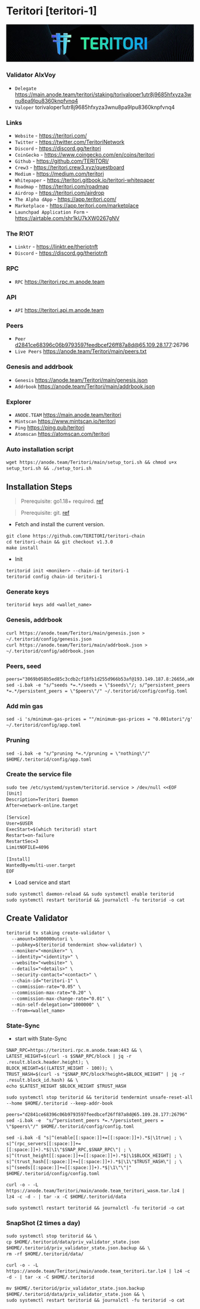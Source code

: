 # Teritori [teritori-1]
![Teritori Guide](https://github.com/Voynitskiy/Voynitskiy/blob/main/mainnet/Teritori/Teritori.png)
### Validator AlxVoy
* `Delegate` https://main.anode.team/teritori/staking/torivaloper1utr8j9685hfxyza3wnu8pa9lpu8360knpfvnq4
* `Valoper` torivaloper1utr8j9685hfxyza3wnu8pa9lpu8360knpfvnq4
### Links
* `Website` - https://teritori.com/
* `Twitter` - https://twitter.com/TeritoriNetwork
* `Discord` - https://discord.gg/teritori
* `CoinGecko` - https://www.coingecko.com/en/coins/teritori
* `Github` - https://github.com/TERITORI/
* `Crew3` - https://teritori.crew3.xyz/questboard
* `Medium` - https://medium.com/teritori
* `Whitepaper` - https://teritori.gitbook.io/teritori-whitepaper
* `Roadmap` - https://teritori.com/roadmap
* `Airdrop` - https://teritori.com/airdrop
* `The Alpha dApp` - https://app.teritori.com/
* `Marketplace` - https://app.teritori.com/marketplace
* `Launchpad Application Form` - https://airtable.com/shr1kU7kXW0267gNV

### The R!OT
* `Linktr` - https://linktr.ee/theriotnft
* `Discord` - https://discord.gg/theriotnft

### RPC
* `RPC` https://teritori.rpc.m.anode.team

### API
* `API` https://teritori.api.m.anode.team

### Peers
* `Peer` d2841ce68396c06b9793597feedbcef26ff87a8d@65.109.28.177:26796
* `Live Peers` https://anode.team/Teritori/main/peers.txt

### Genesis and addrbook
* `Genesis` https://anode.team/Teritori/main/genesis.json
* `Addrbook` https://anode.team/Teritori/main/addrbook.json

### Explorer
* `ANODE.TEAM` https://main.anode.team/teritori
* `Mintscan` https://www.mintscan.io/teritori
* `Ping` https://ping.pub/teritori
* `Atomscan` https://atomscan.com/teritori

### Auto installation script
```
wget https://anode.team/Teritori/main/setup_tori.sh && chmod u+x setup_tori.sh && ./setup_tori.sh
```

## Installation Steps
>Prerequisite: go1.18+ required. [ref](https://golang.org/doc/install)

>Prerequisite: git. [ref](https://github.com/git/git)

* Fetch and install the current version.
```shell
git clone https://github.com/TERITORI/teritori-chain
cd teritori-chain && git checkout v1.3.0
make install
```
* Init
```
teritorid init <moniker> --chain-id teritori-1
teritorid config chain-id teritori-1
```

### Generate keys
```
teritorid keys add <wallet_name>
```

### Genesis, addrbook
```
curl https://anode.team/Teritori/main/genesis.json > ~/.teritorid/config/genesis.json
curl https://anode.team/Teritori/main/addrbook.json > ~/.teritorid/config/addrbook.json
```

### Peers, seed
```
peers="3069b058b5ed85c3cdb2cf18fb1d255d966b53af@193.149.187.8:26656,a06fbbb9ace823ae28a696a91daa2d0644653c28@65.21.32.200:26756"
sed -i.bak -e "s/^seeds *=.*/seeds = \"$seeds\"/; s/^persistent_peers *=.*/persistent_peers = \"$peers\"/" ~/.teritorid/config/config.toml
```
### Add min gas
```
sed -i 's/minimum-gas-prices = ""/minimum-gas-prices = "0.001utori"/g' ~/.teritorid/config/app.toml
```

### Pruning
```
sed -i.bak -e "s/^pruning *=.*/pruning = \"nothing\"/" $HOME/.teritorid/config/app.toml
```

### Create the service file
```
sudo tee /etc/systemd/system/teritorid.service > /dev/null <<EOF
[Unit]
Description=Teritori Daemon
After=network-online.target

[Service]
User=$USER
ExecStart=$(which teritorid) start
Restart=on-failure
RestartSec=3
LimitNOFILE=4096

[Install]
WantedBy=multi-user.target
EOF
```
* Load service and start
```
sudo systemctl daemon-reload && sudo systemctl enable teritorid
sudo systemctl restart teritorid && journalctl -fu teritorid -o cat
```

## Create Validator
```
teritorid tx staking create-validator \
  --amount=1000000utori \
  --pubkey=$(teritorid tendermint show-validator) \
  --moniker="<moniker>" \
  --identity="<identity>" \
  --website="<website>" \
  --details="<details>" \
  --security-contact="<contact>" \
  --chain-id="teritori-1" \
  --commission-rate="0.05" \
  --commission-max-rate="0.20" \
  --commission-max-change-rate="0.01" \
  --min-self-delegation="1000000" \
  --from=<wallet_name>
```

### State-Sync
* start with State-Sync
```
SNAP_RPC=https://teritori.rpc.m.anode.team:443 && \
LATEST_HEIGHT=$(curl -s $SNAP_RPC/block | jq -r .result.block.header.height); \
BLOCK_HEIGHT=$((LATEST_HEIGHT - 100)); \
TRUST_HASH=$(curl -s "$SNAP_RPC/block?height=$BLOCK_HEIGHT" | jq -r .result.block_id.hash) && \
echo $LATEST_HEIGHT $BLOCK_HEIGHT $TRUST_HASH
```
```
sudo systemctl stop teritorid && teritorid tendermint unsafe-reset-all --home $HOME/.teritorid --keep-addr-book
```
```
peers="d2841ce68396c06b9793597feedbcef26ff87a8d@65.109.28.177:26796"
sed -i.bak -e  "s/^persistent_peers *=.*/persistent_peers = \"$peers\"/" $HOME/.teritorid/config/config.toml
```
```
sed -i.bak -E "s|^(enable[[:space:]]+=[[:space:]]+).*$|\1true| ; \
s|^(rpc_servers[[:space:]]+=[[:space:]]+).*$|\1\"$SNAP_RPC,$SNAP_RPC\"| ; \
s|^(trust_height[[:space:]]+=[[:space:]]+).*$|\1$BLOCK_HEIGHT| ; \
s|^(trust_hash[[:space:]]+=[[:space:]]+).*$|\1\"$TRUST_HASH\"| ; \
s|^(seeds[[:space:]]+=[[:space:]]+).*$|\1\"\"|" $HOME/.teritorid/config/config.toml
```
```
curl -o - -L https://anode.team/Teritori/main/anode.team_teritori_wasm.tar.lz4 | lz4 -c -d - | tar -x -C $HOME/.teritorid/data
```
```
sudo systemctl restart teritorid && journalctl -fu teritorid -o cat
```

### SnapShot (2 times a day)
```
sudo systemctl stop teritorid && \
cp $HOME/.teritorid/data/priv_validator_state.json $HOME/.teritorid/priv_validator_state.json.backup && \
rm -rf $HOME/.teritorid/data/
```
```
curl -o - -L https://anode.team/Teritori/main/anode.team_teritori.tar.lz4 | lz4 -c -d - | tar -x -C $HOME/.teritorid
```
```
mv $HOME/.teritorid/priv_validator_state.json.backup $HOME/.teritorid/data/priv_validator_state.json && \
sudo systemctl restart teritorid && journalctl -fu teritorid -o cat
```
